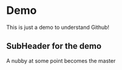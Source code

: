 # Demo

This is just a demo to understand Github!


## SubHeader for the demo

A nubby at some point becomes the master